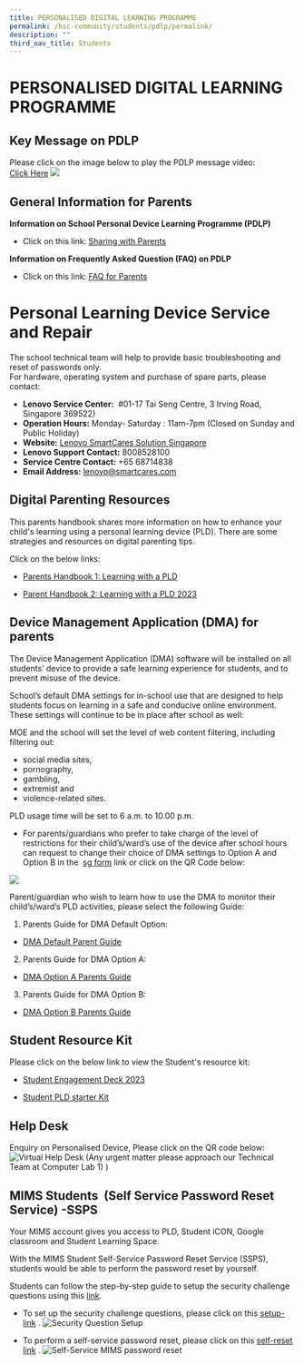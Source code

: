 ```yaml
---
title: PERSONALISED DIGITAL LEARNING PROGRAMME
permalink: /hsc-community/students/pdlp/permalink/
description: ""
third_nav_title: Students
---
```

PERSONALISED DIGITAL LEARNING PROGRAMME
=======================================

Key Message on PDLP
-------------------

Please click on the image below to play the PDLP message video:  
[Click Here](https://youtu.be/FkFdNk2xhKE)
![](/images/pdlp%20hod%20message.jpeg)

General Information for Parents
-

**Information on School Personal Device Learning Programme (PDLP)**
* Click on this link:  [Sharing with Parents](/files/PDLP/PDLP%20Sharing%20with%20Parents.pdf)
  
**Information on Frequently Asked Question (FAQ) on PDLP**
* Click on this link: [FAQ for Parents](/files/PDLP/PDLP%20Parents%20Engagement%20FAQs_Final.pdf)
  
# Personal Learning Device Service and Repair 

The school technical team will help to provide basic troubleshooting and reset of passwords only.  
For hardware, operating system and purchase of spare parts, please contact: &nbsp;

* **Lenovo Service Center:**&nbsp;&nbsp;#01-17 Tai Seng Centre, 3 Irving Road, Singapore 369522)&nbsp;  
* **Operation Hours:** Monday- Saturday : 11am-7pm (Closed on Sunday and Public Holiday)
* **Website:**&nbsp;[Lenovo SmartCares Solution Singapore](https://smartcares.com/contact)  
* **Lenovo Support Contact:** 8008528100  
* **Service Centre Contact:** +65 68714838  
* **Email Address:** lenovo@smartcares.com

Digital Parenting Resources
---------------------------

This parents handbook shares more information on how to enhance your child's learning using a personal learning device (PLD). There are some strategies and resources on digital parenting tips.&nbsp;

Click on the below links: 

* [Parents Handbook 1: Learning with a PLD](/files/PDLP/ip2%20-%20parent%20handbook%20(i)%20on%20learning%20with%20a%20pld_2023.pdf)

* [Parent Handbook 2: Learning with a PLD 2023 ](/files/PDLP/ip3%20-%20parent%20handbook%20(ii)%20on%20learning%20with%20a%20pld_2023.pdf)

Device Management Application (DMA) for parents
-----------------------------------------------

The Device Management Application (DMA) software will be installed on all students’ device to provide a safe learning experience for students, and to prevent misuse of the device.  
  
School’s default DMA settings for in-school use that are designed to help students focus on learning in a safe and conducive online environment. These settings will continue to be in place after school as well:  
  
MOE and the school will set the level of web content filtering, including filtering out:  

*   social media sites,
*   pornography,
*   gambling,
*   extremist and
*   violence-related sites.

PLD usage time will be set to 6 a.m. to 10.00 p.m.  

*   For parents/guardians who prefer to take charge of the level of restrictions for their child’s/ward’s use of the device after school hours can request to change their choice of DMA settings to Option A and Option B in the &nbsp;[sg form](https://form.gov.sg/6163ec32fadcf1001324b515)&nbsp;link or click on the QR Code below:

![](/images/qr-code%20DMA%20parents.png) 

Parent/guardian who wish to learn how to use the DMA to monitor their child’s/ward’s PLD activities, please select the following Guide:
1.   Parents Guide for DMA Default Option:
* [DMA Default Parent Guide ](/files/PDLP/dma%20parent%20guide%20for%20default%20option%20(chrome%20devices)_2%20sep%2021.pdf)

2.   Parents Guide for DMA Option A: 
* [DMA Option A Parents Guide](/files/PDLP/dma%20parent%20guide%20for%20option%20a%20(chrome%20devices)_2%20sep%2021.pdf)

3.   Parents Guide for DMA Option B: 
* [DMA Option B  Parents Guide](/files/PDLP/dma%20parent%20guide%20for%20option%20b%20(chrome%20devices)_2%20sep%2021.pdf)

Student Resource Kit
--------------------

Please click on the below link to view the Student's resource kit:  

* [Student Engagement Deck 2023](/files/PDLP/hsc%20-%20student%20engagement%20deck_2023.pdf)
[](/files/PDLP/hsc%20-%20student%20engagement%20deck_2023.pdf)

* [Student PLD starter Kit](/files/PDLP/pdlp_starter_kit.pdf)

Help Desk
---------

Enquiry on Personalised Device, Please click on the QR code below:  
![Virtual Help Desk (Any urgent matter please approach our Technical Team at Computer Lab 1) )](/images/qrhelpdesk.png)

MIMS Students &nbsp;(Self Service Password Reset Service) -SSPS
---------------------------
Your MIMS account gives you access to PLD, Student iCON, Google classroom
and Student Learning Space.

With the MIMS Student Self-Service Password Reset Service (SSPS), students would
be able to perform the password reset by yourself. 

Students can follow the step-by-step guide to setup the security challenge questions using this [link](https://drive.google.com/file/d/1J9VGiz3MzEL7pi7xd1zGWDOOkXCplj3U/view?usp=drive_link).  

* To set up the security challenge questions, please click on this [setup-link](https://mims.moe.gov.sg/sspr) .
![Security Question Setup](/images/PDLP%20Page/mims%20password%20setup%20qr.png)

* To perform a self-service password reset, please click on this [self-reset link](https://mims.moe.gov.sg/sspr) .
![Self-Service MIMS password reset](/images/PDLP%20Page/mims%20self-service%20reset%20qr%20code.png)